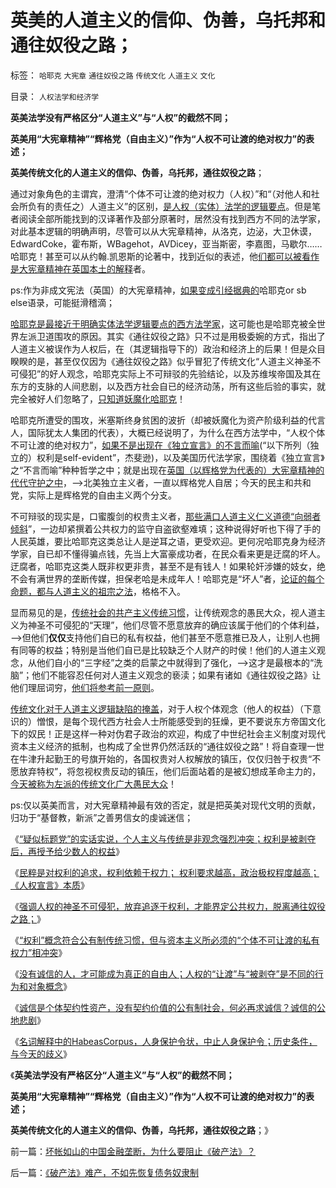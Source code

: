 # 英美的人道主义的信仰、伪善，乌托邦和通往奴役之路；

标签： `哈耶克` `大宪章` `通往奴役之路` `传统文化` `人道主义` `文化` 

目录： `人权法学和经济学`

**英美法学没有严格区分“人道主义”与“人权”的截然不同；**

**英美用“大宪章精神”“辉格党（自由主义）”作为“人权不可让渡的绝对权力”的表述；**

**英美传统文化的人道主义的信仰、伪善，乌托邦，通往奴役之路**；

通过对象角色的主谓宾，澄清“个体不可让渡的绝对权力（人权）”和“（对他人和社会所负有的责任之）人道主义”的区别，[是人权（实体）法学的逻辑要点](../../../2013/9/17/HabeasCorpus及欧洲“保王党，君主派”的法理依据.md)。但是笔者阅读全部所能找到的汉译著作及部分原著时，居然没有找到西方不同的法学家，对此基本逻辑的明确声明，尽管可以从大宪章精神，从洛克，边泌，大卫休谟，EdwardCoke，霍布斯，WBagehot，AVDicey，亚当斯密，李嘉图，马歇尔……哈耶克！甚至可以从约翰.凯恩斯的论著中，找到近似的表述，他[们都可以被看作是大宪章精神在英国本土的解释](../../../2013/6/23/民主几乎一无是处，专制几乎完美无瑕；.md)者。

ps:作为非成文宪法（英国）的大宪章精神，[如果变成引经据典的](../../../2009/4/14/有谁见过引经据典高尚的工程分析.md)哈耶克or
sb else语录，可能挺滑稽滴；

[哈耶克是最接近于明确实体法学逻辑要点的西方法学家](../../../2012/7/16/奥地利学派沦为“经济学的语文补习班”，哈耶克为什么转研“法学”？.md)，这可能也是哈耶克被全世界左派卫道围攻的原因。其实《通往奴役之路》只不过是用极委婉的方式，指出了人道主义被误作为人权后，在（其逻辑指导下的）政治和经济上的后果！但是众目睽睽的是，甚至仅仅因为《通往奴役之路》似乎冒犯了传统文化“人道主义神圣不可侵犯”的好人观念，哈耶克实际上不可辩驳的先验结论，以及苏维埃帝国及其在东方的支脉的人间悲剧，以及西方社会自已的经济动荡，所有这些后验的事实，就完全被好人们忽略了，[只知道妖魔化哈耶克](../../../2013/2/19/全世界性“重归奴役之路”.md)！

哈耶克所遭受的围攻，米塞斯终身贫困的波折（却被妖魔化为资产阶级利益的代言人，国际犹太人集团的代表），大概已经说明了，为什么在西方法学中，“人权个体不可让渡的绝对权力”，[如果不是出现在《独立宣言》的不言而喻](../../../2011/10/5/基督教干扰了美式民主的渐进过程.md)(“以下所列（独立的）权利是self-evident”，杰斐逊)，以及美国历代法学家，围绕着《独立宣言》之“不言而喻”种种哲学之中；就是出现在[英国（以辉格党为代表的）大宪章精神的代代守护之中](../../../2013/9/7/哈耶克的自由理论，也不能引据为经典，及其正确与缺陷.md)，——>北美独立主义者，一直以辉格党人自居；今天的民主和共和党，实际上是辉格党的自由主义两个分支。

不可辩驳的现实是，口蜜腹剑的权贵主义者，[那些满口人道主义仁义道德“向弱者倾斜](../../../2013/4/25/成功学的“向弱者倾斜”的中国梦.md)”，一边却紧撰着公共权力的监守自盗欲壑难填；这种说得好听也下得了手的人民英雄，要比哈耶克这类总让人是逆耳之语，更受欢迎。更何况哈耶克身为经济学家，自已却不懂得骗点钱，先当上大富豪成功者，在民众看来更是迂腐的坏人。迂腐者，哈耶克这类人既非权更非贵，甚至不是有钱人！如果轮奸涉嫌的妓女，绝不会有满世界的垄断传媒，担保老哈是未成年人！哈耶克是“坏人”者，[论证的每个命题，都与人道主义的祖宗之法](../../../2013/9/14/封建权利在人道主义的国家梦中不可避免地诞生.md)，格格不入。

显而易见的是，[传统社会的共产主义传统习惯](../../../2013/7/12/“美德法”，传统文化对民主的狙击，对法治的反击.md)，让传统观念的愚民大众，视人道主义为神圣不可侵犯的“天理”，他们尽管不愿意放弃的确应该属于他们的个体利益，——>但他们**仅仅**支持他们自已的私有权益，他们甚至不愿意推已及人，让别人也拥有同等的权益；特别是当他们自已是比较缺乏个人财产的时侯！他们的人道主义观念，从他们自小的“三字经”之类的启蒙之中就得到了强化，——>这才是最根本的“洗脑”；他们不能容忍任何对人道主义观念的亵渎；如果有诸如《通往奴役之路》让他们理屈词穷，[他们将参考前一原则](../../../2012/10/25/增加个体为前提，《资本论》就接近正确.md)。

[传统文化对于人道主义逻辑缺陷的掩盖](../../../2013/9/13/权利是广泛被剥夺后，重新授予少数人的权益.md)，对于人权个体观念（他人的权益）（下意识的）憎恨，是每个现代西方社会人士所能感受到的狂燥，更不要说东方帝国文化下的奴民！正是这样一种对伪君子政治的欢迎，构成了中世纪社会主义制度对现代资本主义经济的抵制，也构成了全世界仍然活跃的“通往奴役之路”！将自查理一世在牛津升起勤王的号旗开始的，各国权贵对人权解放的镇压，仅仅归咎于权贵“不愿放弃特权”，将忽视权贵反动的镇压，他们后面站着的是被幻想成革命主力的，[今天被称为左派的传统文化广大愚民大众](../../../2013/2/23/民粹公知是中国民主进程的最大阻力.md)！

ps:仅以英美而言，对大宪章精神最有效的否定，就是把英美对现代文明的贡献，归功于“基督教，新派”之善男信女的虔诚迷信；

《[“疑似标题党”的实话实说，个人主义与传统是非观念强烈冲突；权利是被剥夺后，再授予给少数人的权益](../../../2013/9/13/权利是广泛被剥夺后，重新授予少数人的权益.md)》

《[民粹是对权利的追求，权利依赖于权力；
权利要求越高，政治极权程度越高； 《人权宣言》本质](../../../2013/9/13/权利一般指“封建权利”，维权者即血酬.md)》

《[强调人权的神圣不可侵犯，放弃追逐于权利，才能界定公共权力，脱离通往奴役之路；](../../../2013/9/13/彻底否定维权，才能把公共权力关进笼子.md)》

《[“权利”概念符合公有制传统习惯，但与资本主义所必须的“个体不可让渡的私有权力”相冲突](../../../2013/9/14/封建权利在人道主义的国家梦中不可避免地诞生.md)》

《[没有诚信的人，才可能成为真正的自由人；人权的“让渡”与“被剥夺”是不同的行为和对象概念](../../../2013/9/15/不让可渡的解义：&quot;没有诚信&quot;才可能成为真正的自由人.md)》

《[诚信是个体契约性资产，没有契约价值的公有制社会，何必再求诚信？诚信的公地悲剧](../../../2013/9/16/当指责中国人“没有诚信”成为普遍的正能量；.md)》

《[名词解释中的HabeasCorpus，人身保护令状，中止人身保护令；历史条件，与今天的歧义](../../../2013/9/17/HabeasCorpus及欧洲“保王党，君主派”的法理依据.md)》

《**英美法学没有严格区分“人道主义”与“人权”的截然不同；**

**英美用“大宪章精神”“辉格党（自由主义）”作为“人权不可让渡的绝对权力”的表述；**

**英美传统文化的人道主义的信仰、伪善，乌托邦，通往奴役之路**；》



前一篇：[坏帐如山的中国金融垄断，为什么要阻止《破产法》？](../../../2013/9/17/坏帐如山的中国金融垄断，为什么要阻止《破产法》？.md)

后一篇：[《破产法》难产，不如先恢复债务奴隶制](../../../2013/9/18/《破产法》难产，不如先恢复债务奴隶制.md)